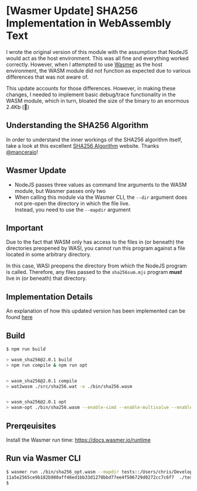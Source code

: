 # [Wasmer Update] SHA256 Implementation in WebAssembly Text

I wrote the original version of this module with the assumption that NodeJS would act as the host environment.
This was all fine and everything worked correctly.
However, when I attempted to use [Wasmer](https://wasmer.io) as the host environment, the WASM module did not function as expected due to various differences that was not aware of.

This update accounts for those differences.
However, in making these changes, I needed to implement basic debug/trace functionality in the WASM module, which in turn, bloated the size of the binary to an enormous 2.4Kb (🤣)

## Understanding the SHA256 Algorithm

In order to understand the inner workings of the SHA256 algorithm itself, take a look at this excellent [SHA256 Algorithm](https://sha256algorithm.com/) website.
Thanks [@manceraio](https://twitter.com/manceraio)!

## Wasmer Update

* NodeJS passes three values as command line arguments to the WASM module, but Wasmer passes only two
* When calling this module via the Wasmer CLI, the `--dir` argument does not pre-open the directory in which the file live.<br>
   Instead, you need to use the `--mapdir` argument

## Important

Due to the fact that WASM only has access to the files in (or beneath) the directories preopened by WASI, you cannot run this program against a file located in some arbitrary directory.

In this case, WASI preopens the directory from which the NodeJS program is called.
Therefore, any files passed to the `sha256sum.mjs` program ***must*** live in (or beneath) that directory.

## Implementation Details

An explanation of how this updated version has been implemented can be found [here](./docs/README.md)

## Build

```bash
$ npm run build

> wasm_sha256@2.0.1 build
> npm run compile & npm run opt


> wasm_sha256@2.0.1 compile
> wat2wasm ./src/sha256.wat -o ./bin/sha256.wasm


> wasm_sha256@2.0.1 opt
> wasm-opt ./bin/sha256.wasm --enable-simd --enable-multivalue --enable-bulk-memory -O4 -o ./bin/sha256_opt.wasm
```

## Prerqeuisites

Install the Wasmer run time: <https://docs.wasmer.io/runtime>

## Run via Wasmer CLI

```bash
$ wasmer run ./bin/sha256_opt.wasm --mapdir tests::/Users/chris/Developer/WebAssembly/sha256/tests -- /tests/war_and_peace.txt
11a5e2565ce9b182b980aff48ed1bb33d1278bbd77ee4f506729d0272cc7c6f7  ./tests/war_and_peace.txt
$
```
